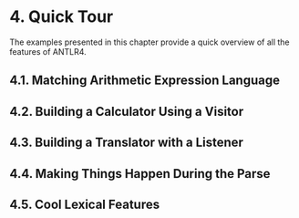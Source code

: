 ﻿# 4. Quick Tour

The examples presented in this chapter provide a quick overview of all the features of ANTLR4.

## 4.1. Matching Arithmetic Expression Language

## 4.2. Building a Calculator Using a Visitor

## 4.3. Building a Translator with a Listener

## 4.4. Making Things Happen During the Parse

## 4.5. Cool Lexical Features